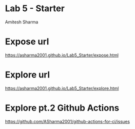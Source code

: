 # Lab 5 - Starter
Amitesh Sharma

# Expose url
https://asharma2001.github.io/Lab5_Starter/expose.html

# Explore url
https://asharma2001.github.io/Lab5_Starter/explore.html

# Explore pt.2 Github Actions
https://github.com/ASharma2001/github-actions-for-ci/issues
